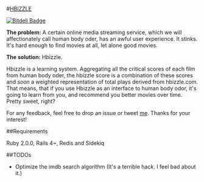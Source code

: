 #[HBIZZLE](http://www.hbizzle.com)

[![Bitdeli Badge](https://d2weczhvl823v0.cloudfront.net/tylerdavis/hbizzle/trend.png)](https://bitdeli.com/free "Bitdeli Badge")

<p><strong>The problem:</strong> A certain online media streaming service, which we will affectionately call human body oder, has an awful user experience.  It stinks.  It's hard enough to find movies at all, let alone good movies.</p>
<p><strong>The solution:</strong> Hbizzle.</p>
<p>Hbizzle is a learning system.  Aggregating all the critical scores of each film from human body oder, the hbizzle score is a combination of these scores and <em>soon</em> a weighted representation of total plays derived from hbizzle.com.  That means, that if you use Hbizzle as an interface to human body odor, it's going to learn from you, and recommend you better movies over time.  Pretty sweet, right?</p>
<p>For any feedback, feel free to drop an issue or tweet <a href="http://www.twitter.com/tylermdavis">me</a>.  Thanks for your interest!</p>

##Requirements

Ruby 2.0.0, Rails 4~, Redis and Sidekiq

##TODOs

* Optimize the imdb search algorithm (It's a terrible hack. I feel bad about it.)
